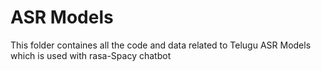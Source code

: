 
# ASR Models

This folder containes all the code and data related to Telugu ASR Models which is used with rasa-Spacy chatbot


